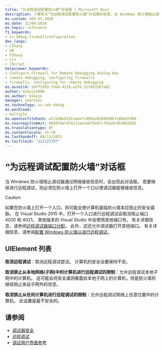 ```yaml
---
title: “为远程调试配置防火墙”对话框 | Microsoft Docs
description: 了解有关“为远程调试配置防火墙”对话框的信息，当 Windows 防火墙阻止调试器通过网络接收数据时，该对话框将出现。
ms.custom: SEO-VS-2020
ms.date: 11/04/2016
ms.topic: reference
f1_keywords:
- vs.debug.firewallconfiguration
dev_langs:
- CSharp
- VB
- FSharp
- C++
- JScript
helpviewer_keywords:
- Configure Firewall for Remote Debugging dialog box
- remote debugging, configuring firewalls
- firewalls, configuring for remote debugging
ms.assetid: 5dff3393-fdeb-4129-a2f6-31f653107a82
author: mikejo5000
ms.author: mikejo
manager: jmartens
ms.technology: vs-ide-debug
ms.workload:
- multiple
ms.openlocfilehash: afcb30eb31b1a6e7c09bb282600506fe0b8d7d09
ms.sourcegitcommit: 68897da7d74c31ae1ebf5d47c7b5ddc9b108265b
ms.translationtype: HT
ms.contentlocale: zh-CN
ms.lasthandoff: 08/13/2021
ms.locfileid: "122121747"
---
```

# <a name="configure-firewall-for-remote-debugging-dialog-box"></a>“为远程调试配置防火墙”对话框
当 Windows 防火墙阻止调试器通过网络接收信息时，会出现此对话框。 若要继续进行远程调试，则必须在防火墙上打开一个口以使调试器能够接收信息。

> [!CAUTION]
> 如果在防火墙上打开一个入口，则可能会使计算机面临防火墙本应阻止的安全威胁。 在 Visual Studio 2015 中，打开一个入口进行远程调试会取消阻止端口 4020 和 4021。 其他版本的 Visual Studio 中会使用其他端口号。 有关详细信息，请参阅[远程调试器端口分配](../debugger/remote-debugger-port-assignments.md)。 此外，这还允许调试器打开其他端口。 有关详细信息，请参阅[配置 Windows 防火墙以进行远程调试](../debugger/configure-the-windows-firewall-for-remote-debugging.md)。

## <a name="uielement-list"></a>UIElement 列表
 **取消远程调试**：取消远程调试尝试。 计算机的安全设置保持不变。

 **取消禁止从本地网络(子网)中的计算机进行远程调试的限制**：允许远程调试本地子网中的计算机。 这可能会将安全漏洞暴露给本地子网上的计算机，但是防火墙将继续阻止来自子网外的信息。

 **取消禁止从任何计算机进行远程调试的限制**：允许远程调试网络上任意位置中的计算机。 此设置是最不安全的。

## <a name="see-also"></a>请参阅

- [调试器安全](../debugger/debugger-security.md)
- [远程调试](../debugger/remote-debugging.md)
- [调试用户界面参考](../debugger/debugging-user-interface-reference.md)